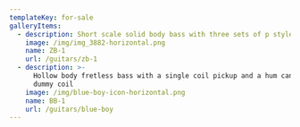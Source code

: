 ```yaml
---
templateKey: for-sale
galleryItems:
  - description: Short scale solid body bass with three sets of p style pickups
    image: /img/img_3882-horizontal.png
    name: ZB-1
    url: /guitars/zb-1
  - description: >-
      Hollow body fretless bass with a single coil pickup and a hum cancelling
      dummy coil
    image: /img/blue-boy-icon-horizontal.png
    name: BB-1
    url: /guitars/blue-boy
---
```


